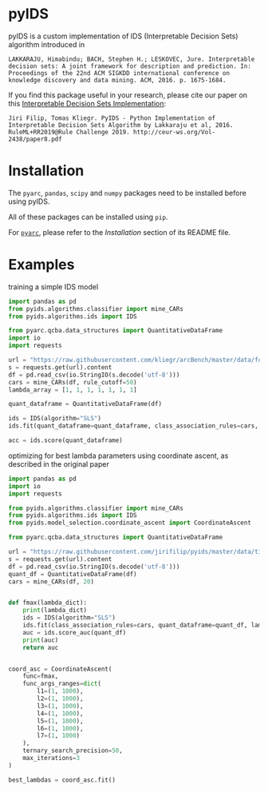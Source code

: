 # pyIDS

pyIDS is a custom implementation of IDS (Interpretable Decision Sets) algorithm introduced in

```LAKKARAJU, Himabindu; BACH, Stephen H.; LESKOVEC, Jure. Interpretable decision sets: A joint framework for description and prediction. In: Proceedings of the 22nd ACM SIGKDD international conference on knowledge discovery and data mining. ACM, 2016. p. 1675-1684.```

If you find this package useful in your research, please cite our paper on this [Interpretable Decision Sets Implementation](https://nb.vse.cz/~klit01/papers/RuleML_Challenge_IDS.pdf):

    Jiri Filip, Tomas Kliegr. PyIDS - Python Implementation of Interpretable Decision Sets Algorithm by Lakkaraju et al, 2016. RuleML+RR2019@Rule Challenge 2019. http://ceur-ws.org/Vol-2438/paper8.pdf


# Installation

The `pyarc`, `pandas`, `scipy` and `numpy` packages need to be installed before using pyIDS.

All of these packages can be installed using `pip`.

For [`pyarc`](https://github.com/jirifilip/pyARC), please refer to the *Installation* section of its README file.

# Examples

training a simple IDS model

```python
import pandas as pd
from pyids.algorithms.classifier import mine_CARs
from pyids.algorithms.ids import IDS

from pyarc.qcba.data_structures import QuantitativeDataFrame
import io
import requests

url = "https://raw.githubusercontent.com/kliegr/arcBench/master/data/folds_discr/train/iris0.csv"
s = requests.get(url).content
df = pd.read_csv(io.StringIO(s.decode('utf-8')))
cars = mine_CARs(df, rule_cutoff=50)
lambda_array = [1, 1, 1, 1, 1, 1, 1]

quant_dataframe = QuantitativeDataFrame(df)

ids = IDS(algorithm="SLS")
ids.fit(quant_dataframe=quant_dataframe, class_association_rules=cars, lambda_array=lambda_array)

acc = ids.score(quant_dataframe)
```

optimizing for best lambda parameters using coordinate ascent, as described in the original paper

```python
import pandas as pd
import io
import requests

from pyids.algorithms.classifier import mine_CARs
from pyids.algorithms.ids import IDS
from pyids.model_selection.coordinate_ascent import CoordinateAscent

from pyarc.qcba.data_structures import QuantitativeDataFrame

url = "https://raw.githubusercontent.com/jirifilip/pyids/master/data/titanic.csv"
s = requests.get(url).content
df = pd.read_csv(io.StringIO(s.decode('utf-8')))
quant_df = QuantitativeDataFrame(df)
cars = mine_CARs(df, 20)


def fmax(lambda_dict):
    print(lambda_dict)
    ids = IDS(algorithm="SLS")
    ids.fit(class_association_rules=cars, quant_dataframe=quant_df, lambda_array=list(lambda_dict.values()))
    auc = ids.score_auc(quant_df)
    print(auc)
    return auc


coord_asc = CoordinateAscent(
    func=fmax,
    func_args_ranges=dict(
        l1=(1, 1000),
        l2=(1, 1000),
        l3=(1, 1000),
        l4=(1, 1000),
        l5=(1, 1000),
        l6=(1, 1000),
        l7=(1, 1000)
    ),
    ternary_search_precision=50,
    max_iterations=3
)

best_lambdas = coord_asc.fit()
```

